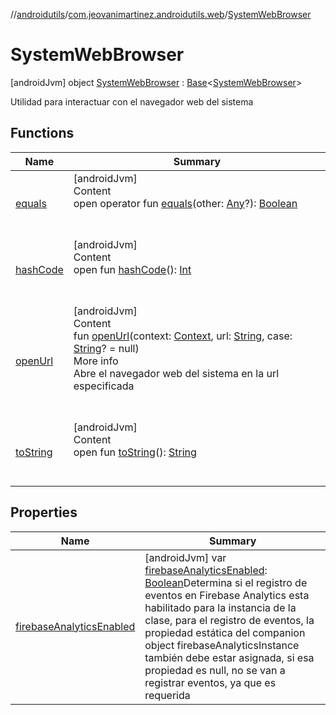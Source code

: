 //[androidutils](../../index.md)/[com.jeovanimartinez.androidutils.web](../index.md)/[SystemWebBrowser](index.md)



# SystemWebBrowser  
 [androidJvm] object [SystemWebBrowser](index.md) : [Base](../../com.jeovanimartinez.androidutils/-base/index.md)<[SystemWebBrowser](index.md)> 

Utilidad para interactuar con el navegador web del sistema

   


## Functions  
  
|  Name|  Summary| 
|---|---|
| <a name="kotlin/Any/equals/#kotlin.Any?/PointingToDeclaration/"></a>[equals](index.md#%5Bkotlin%2FAny%2Fequals%2F%23kotlin.Any%3F%2FPointingToDeclaration%2F%5D%2FFunctions%2F-1609592922)| <a name="kotlin/Any/equals/#kotlin.Any?/PointingToDeclaration/"></a>[androidJvm]  <br>Content  <br>open operator fun [equals](index.md#%5Bkotlin%2FAny%2Fequals%2F%23kotlin.Any%3F%2FPointingToDeclaration%2F%5D%2FFunctions%2F-1609592922)(other: [Any](https://kotlinlang.org/api/latest/jvm/stdlib/kotlin/-any/index.html)?): [Boolean](https://kotlinlang.org/api/latest/jvm/stdlib/kotlin/-boolean/index.html)  <br><br><br>
| <a name="kotlin/Any/hashCode/#/PointingToDeclaration/"></a>[hashCode](index.md#%5Bkotlin%2FAny%2FhashCode%2F%23%2FPointingToDeclaration%2F%5D%2FFunctions%2F-1609592922)| <a name="kotlin/Any/hashCode/#/PointingToDeclaration/"></a>[androidJvm]  <br>Content  <br>open fun [hashCode](index.md#%5Bkotlin%2FAny%2FhashCode%2F%23%2FPointingToDeclaration%2F%5D%2FFunctions%2F-1609592922)(): [Int](https://kotlinlang.org/api/latest/jvm/stdlib/kotlin/-int/index.html)  <br><br><br>
| <a name="com.jeovanimartinez.androidutils.web/SystemWebBrowser/openUrl/#android.content.Context#kotlin.String#kotlin.String?/PointingToDeclaration/"></a>[openUrl](open-url.md)| <a name="com.jeovanimartinez.androidutils.web/SystemWebBrowser/openUrl/#android.content.Context#kotlin.String#kotlin.String?/PointingToDeclaration/"></a>[androidJvm]  <br>Content  <br>fun [openUrl](open-url.md)(context: [Context](https://developer.android.com/reference/kotlin/android/content/Context.html), url: [String](https://kotlinlang.org/api/latest/jvm/stdlib/kotlin/-string/index.html), case: [String](https://kotlinlang.org/api/latest/jvm/stdlib/kotlin/-string/index.html)? = null)  <br>More info  <br>Abre el navegador web del sistema en la url especificada  <br><br><br>
| <a name="kotlin/Any/toString/#/PointingToDeclaration/"></a>[toString](index.md#%5Bkotlin%2FAny%2FtoString%2F%23%2FPointingToDeclaration%2F%5D%2FFunctions%2F-1609592922)| <a name="kotlin/Any/toString/#/PointingToDeclaration/"></a>[androidJvm]  <br>Content  <br>open fun [toString](index.md#%5Bkotlin%2FAny%2FtoString%2F%23%2FPointingToDeclaration%2F%5D%2FFunctions%2F-1609592922)(): [String](https://kotlinlang.org/api/latest/jvm/stdlib/kotlin/-string/index.html)  <br><br><br>


## Properties  
  
|  Name|  Summary| 
|---|---|
| <a name="com.jeovanimartinez.androidutils.web/SystemWebBrowser/firebaseAnalyticsEnabled/#/PointingToDeclaration/"></a>[firebaseAnalyticsEnabled](index.md#%5Bcom.jeovanimartinez.androidutils.web%2FSystemWebBrowser%2FfirebaseAnalyticsEnabled%2F%23%2FPointingToDeclaration%2F%5D%2FProperties%2F-1609592922)| <a name="com.jeovanimartinez.androidutils.web/SystemWebBrowser/firebaseAnalyticsEnabled/#/PointingToDeclaration/"></a> [androidJvm] var [firebaseAnalyticsEnabled](index.md#%5Bcom.jeovanimartinez.androidutils.web%2FSystemWebBrowser%2FfirebaseAnalyticsEnabled%2F%23%2FPointingToDeclaration%2F%5D%2FProperties%2F-1609592922): [Boolean](https://kotlinlang.org/api/latest/jvm/stdlib/kotlin/-boolean/index.html)Determina si el registro de eventos en Firebase Analytics esta habilitado para la instancia de la clase, para el registro de eventos, la propiedad estática del companion object firebaseAnalyticsInstance también debe estar asignada, si esa propiedad es null, no se van a registrar eventos, ya que es requerida   <br>

